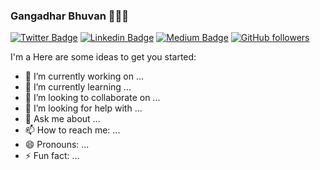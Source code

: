 ### Gangadhar Bhuvan 👋👨‍💻

[![Twitter Badge](https://img.shields.io/badge/-@gangadharbhuvan-1ca0f1?style=flat-square&labelColor=1ca0f1&logo=twitter&logoColor=white&link=https://twitter.com/GangadharBhuvan)](https://twitter.com/GangadharBhuvan) [![Linkedin Badge](https://img.shields.io/badge/-gangadharbhuvan-blue?style=flat-square&logo=Linkedin&logoColor=white&link=https://medium.com/@gangadharbhuvan1)](https://medium.com/@gangadharbhuvan1) [![Medium Badge](https://img.shields.io/badge/-@gangadharbhuvan-03a57a?style=flat-square&labelColor=000000&logo=Medium&link=https://medium.com/@gangadharbhuvan1)](https://medium.com/@gangadharbhuvan1)
[![GitHub followers](https://img.shields.io/github/followers/sakshamtaneja21?label=Follow&style=social)](https://github.com/Gangaharbhuvan/?tab=follow)




I'm a 
Here are some ideas to get you started:

- 🔭 I’m currently working on ...
- 🌱 I’m currently learning ...
- 👯 I’m looking to collaborate on ...
- 🤔 I’m looking for help with ...
- 💬 Ask me about ...
- 📫 How to reach me: ...
- 😄 Pronouns: ...
- ⚡ Fun fact: ...
